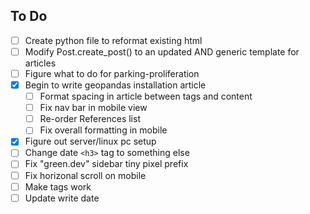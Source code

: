 


## To Do
- [ ] Create python file to reformat existing html
- [ ] Modify Post.create_post() to an updated AND generic template for articles
- [ ] Figure what to do for parking-proliferation
- [X] Begin to write geopandas installation article
  - [ ] Format spacing in article between tags and content
  - [ ] Fix nav bar in mobile view
  - [ ] Re-order References list
  - [ ] Fix overall formatting in mobile
- [X] Figure out server/linux pc setup
- [ ] Change date `<h3>` tag to something else
- [ ] Fix "green.dev" sidebar tiny pixel prefix
- [ ] Fix horizonal scroll on mobile
- [ ] Make tags work
- [ ] Update write date